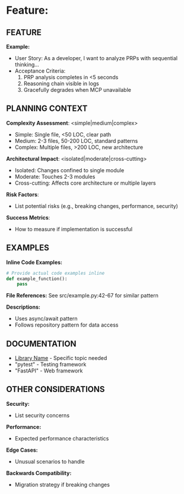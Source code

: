 # Feature: <Feature Name>

## FEATURE
<Detailed feature description with user story and acceptance criteria>

**Example:**
- User Story: As a developer, I want to analyze PRPs with sequential thinking...
- Acceptance Criteria:
  1. PRP analysis completes in <5 seconds
  2. Reasoning chain visible in logs
  3. Gracefully degrades when MCP unavailable

## PLANNING CONTEXT
**Complexity Assessment**: <simple|medium|complex>
- Simple: Single file, <50 LOC, clear path
- Medium: 2-3 files, 50-200 LOC, standard patterns
- Complex: Multiple files, >200 LOC, new architecture

**Architectural Impact**: <isolated|moderate|cross-cutting>
- Isolated: Changes confined to single module
- Moderate: Touches 2-3 modules
- Cross-cutting: Affects core architecture or multiple layers

**Risk Factors**:
- List potential risks (e.g., breaking changes, performance, security)

**Success Metrics**:
- How to measure if implementation is successful

## EXAMPLES
<Similar code patterns from codebase>

**Inline Code Examples:**
```python
# Provide actual code examples inline
def example_function():
    pass
```

**File References:**
See src/example.py:42-67 for similar pattern

**Descriptions:**
- Uses async/await pattern
- Follows repository pattern for data access

## DOCUMENTATION
- [Library Name](https://docs.url) - Specific topic needed
- "pytest" - Testing framework
- "FastAPI" - Web framework

## OTHER CONSIDERATIONS
**Security:**
- List security concerns

**Performance:**
- Expected performance characteristics

**Edge Cases:**
- Unusual scenarios to handle

**Backwards Compatibility:**
- Migration strategy if breaking changes

